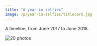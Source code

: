 ```yaml
---
title: "A year in selfies"
image: /p/year-in-selfies/titlecard.jpg
---
```


A timeline, from June 2017 to June 2018.

![20 photos](/p/year-in-selfies/1.jpg)